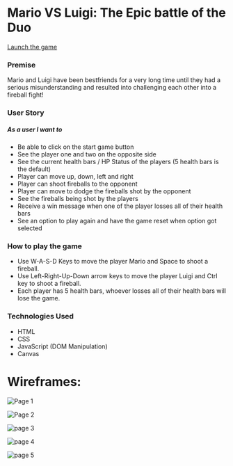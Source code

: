 # Mario VS Luigi: The Epic battle of the Duo

[Launch the game](https://jhimson.github.io/mario-vs-luigi/)

### Premise

Mario and Luigi have been bestfriends for a very long time until they had a serious misunderstanding and resulted into challenging each other into a fireball fight!

### User Story

##### As a user I want to

- Be able to click on the start game button
- See the player one and two on the opposite side
- See the current health bars / HP Status of the players (5 health bars is the default)
- Player can move up, down, left and right
- Player can shoot fireballs to the opponent
- Player can move to dodge the fireballs shot by the opponent
- See the fireballs being shot by the players
- Receive a win message when one of the player losses all of their health bars
- See an option to play again and have the game reset when option got selected

### How to play the game

- Use W-A-S-D Keys to move the player Mario and Space to shoot a fireball.
- Use Left-Right-Up-Down arrow keys to move the player Luigi and Ctrl key to shoot a fireball.
- Each player has 5 health bars, whoever losses all of their health bars will lose the game.

### Technologies Used

- HTML
- CSS
- JavaScript (DOM Manipulation)
- Canvas

# Wireframes:

![Page 1](https://user-images.githubusercontent.com/42398487/169837028-52f56554-d42c-47df-81a0-348c40e4c7ba.png)


![Page 2](https://user-images.githubusercontent.com/42398487/170131081-2f988661-ebe6-477c-915a-947e3df1acc0.png)


![page 3](https://user-images.githubusercontent.com/42398487/170131112-76a53e19-f364-43fa-ae37-96ed90170cee.png)


![page 4](https://user-images.githubusercontent.com/42398487/170131969-35339b3d-8c75-47ca-9342-49fba62d23d4.png)


![page 5](https://user-images.githubusercontent.com/42398487/170131984-4f539ebb-f085-4894-a047-ddb511f9205f.png)
